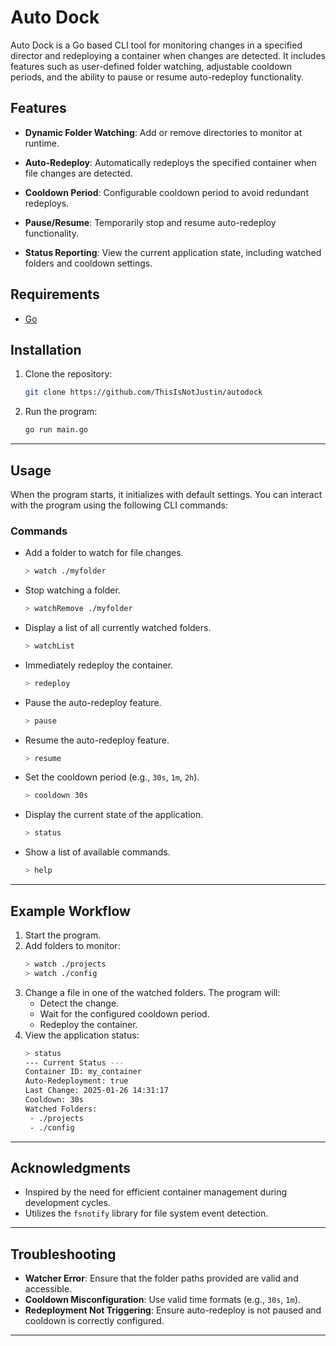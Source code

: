 # Auto Dock

Auto Dock is a Go based CLI tool for monitoring changes in a specified director and redeploying a container when changes are detected. It includes features such as user-defined folder watching, adjustable cooldown periods, and the ability to pause or resume auto-redeploy functionality.

## Features

- **Dynamic Folder Watching**: Add or remove directories to monitor at runtime.

- **Auto-Redeploy**: Automatically redeploys the specified container when file changes are detected.

- **Cooldown Period**: Configurable cooldown period to avoid redundant redeploys.

- **Pause/Resume**: Temporarily stop and resume auto-redeploy functionality.

- **Status Reporting**: View the current application state, including watched folders and cooldown settings.

## Requirements

- [Go](https://golang.org/dl/)

## Installation

1. Clone the repository:
   ```bash
   git clone https://github.com/ThisIsNotJustin/autodock
   ```
3. Run the program:
   ```bash
   go run main.go
   ```

---

## Usage

When the program starts, it initializes with default settings. You can interact with the program using the following CLI commands:

### Commands

- Add a folder to watch for file changes.
  ```bash
  > watch ./myfolder
  ```
- Stop watching a folder.
  ```bash
  > watchRemove ./myfolder
  ```
- Display a list of all currently watched folders.
  ```bash
  > watchList
  ```
- Immediately redeploy the container.
  ```bash
  > redeploy
  ```
- Pause the auto-redeploy feature.
  ```bash
  > pause
  ```
- Resume the auto-redeploy feature.
  ```bash
  > resume
  ```
- Set the cooldown period (e.g., `30s`, `1m`, `2h`).
  ```bash
  > cooldown 30s
  ```
- Display the current state of the application.
  ```bash
  > status
  ```
- Show a list of available commands.
  ```bash
  > help
  ```

---

## Example Workflow

1. Start the program.
2. Add folders to monitor:
   ```bash
   > watch ./projects
   > watch ./config
   ```
3. Change a file in one of the watched folders. The program will:
   - Detect the change.
   - Wait for the configured cooldown period.
   - Redeploy the container.
4. View the application status:
   ```bash
   > status
   --- Current Status ---
   Container ID: my_container
   Auto-Redeployment: true
   Last Change: 2025-01-26 14:31:17
   Cooldown: 30s
   Watched Folders:
    - ./projects
    - ./config
   ```

---

## Acknowledgments

- Inspired by the need for efficient container management during development cycles.
- Utilizes the `fsnotify` library for file system event detection.

---

## Troubleshooting

- **Watcher Error**: Ensure that the folder paths provided are valid and accessible.
- **Cooldown Misconfiguration**: Use valid time formats (e.g., `30s`, `1m`).
- **Redeployment Not Triggering**: Ensure auto-redeploy is not paused and cooldown is correctly configured.

---
